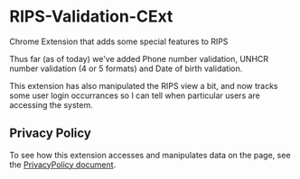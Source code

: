 # RIPS-Validation-CExt
Chrome Extension that adds some special features to RIPS

Thus far (as of today) we've added Phone number validation, UNHCR number validation (4 or 5 formats) and Date of birth validation.

This extension has also manipulated the RIPS view a bit, and now tracks some user login occurrances so I can tell when particular users are accessing the system.

## Privacy Policy
To see how this extension accesses and manipulates data on the page, see the [PrivacyPolicy document](https://github.com/Beamanator/RIPS-Validation-CExt/blob/master/PrivacyPolicy.md).
